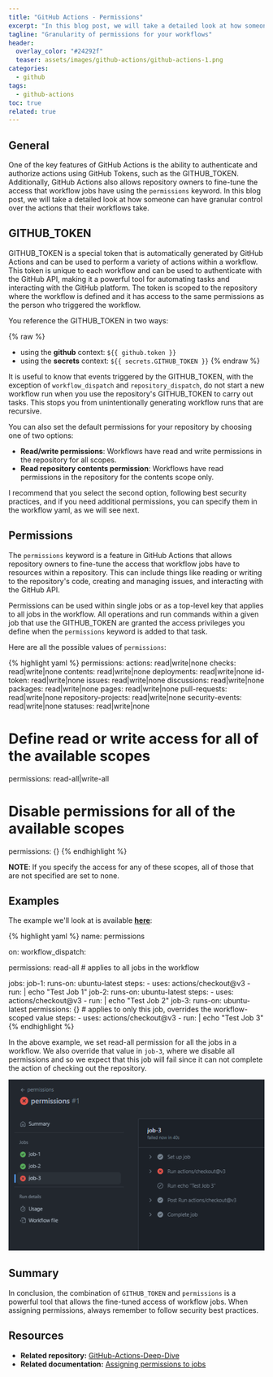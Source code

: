 ```yaml
---
title: "GitHub Actions - Permissions"
excerpt: "In this blog post, we will take a detailed look at how someone can have granular control over the actions that their workflows take."
tagline: "Granularity of permissions for your workflows"
header:
  overlay_color: "#24292f"
  teaser: assets/images/github-actions/github-actions-1.png
categories:
  - github
tags:
  - github-actions
toc: true
related: true
---
```


## General

One of the key features of GitHub Actions is the ability to authenticate and authorize actions using GitHub Tokens, such as the GITHUB_TOKEN. Additionally, GitHub Actions also allows repository owners to fine-tune the access that workflow jobs have using the `permissions` keyword. In this blog post, we will take a detailed look at how someone can have granular control over the actions that their workflows take.

## GITHUB_TOKEN

GITHUB_TOKEN is a special token that is automatically generated by GitHub Actions and can be used to perform a variety of actions within a workflow. This token is unique to each workflow and can be used to authenticate with the GitHub API, making it a powerful tool for automating tasks and interacting with the GitHub platform. The token is scoped to the repository where the workflow is defined and it has access to the same permissions as the person who triggered the workflow.

You reference the GITHUB_TOKEN in two ways:

{% raw %}
- using the **github**  context: `${{ github.token }}`
- using the **secrets** context: `${{ secrets.GITHUB_TOKEN }}`
{% endraw %}

It is useful to know that events triggered by the GITHUB_TOKEN, with the exception of `workflow_dispatch` and `repository_dispatch`, do not start a new workflow run when you use the repository's GITHUB_TOKEN to carry out tasks. This stops you from unintentionally generating workflow runs that are recursive.

You can also set the default permissions for your repository by choosing one of two options:

- **Read/write permissions**: Workflows have read and write permissions in the repository for all scopes.
- **Read repository contents permission**: Workflows have read permissions in the repository for the contents scope only.

I recommend that you select the second option, following best security practices, and if you need additional permissions, you can specify them in the workflow yaml, as we will see next.

## Permissions

The `permissions` keyword is a feature in GitHub Actions that allows repository owners to fine-tune the access that workflow jobs have to resources within a repository. This can include things like reading or writing to the repository's code, creating and managing issues, and interacting with the GitHub API.

Permissions can be used within single jobs or as a top-level key that applies to all jobs in the workflow. All operations and run commands within a given job that use the GITHUB_TOKEN are granted the access privileges you define when the `permissions` keyword is added to that task.

Here are all the possible values of `permissions`:

{% highlight yaml %}
permissions:
  actions: read|write|none
  checks: read|write|none
  contents: read|write|none
  deployments: read|write|none
  id-token: read|write|none
  issues: read|write|none
  discussions: read|write|none
  packages: read|write|none
  pages: read|write|none
  pull-requests: read|write|none
  repository-projects: read|write|none
  security-events: read|write|none
  statuses: read|write|none

# Define read or write access for all of the available scopes
permissions: read-all|write-all

# Disable permissions for all of the available scopes
permissions: {}
{% endhighlight %}

**NOTE**: If you specify the access for any of these scopes, all of those that are not specified are set to none.

## Examples

The example we'll look at is available [**here**](https://github.com/christosgalano/GitHub-Actions-Deep-Dive/blob/main/.github/workflows/permissions.yaml):

{% highlight yaml %}
name: permissions

on:
  workflow_dispatch:

permissions: read-all # applies to all jobs in the workflow

jobs:
  job-1:
    runs-on: ubuntu-latest
    steps:
      - uses: actions/checkout@v3
      - run: |
          echo "Test Job 1"
  job-2:
    runs-on: ubuntu-latest
    steps:
      - uses: actions/checkout@v3
      - run: |
          echo "Test Job 2"
  job-3:
    runs-on: ubuntu-latest
    permissions: {} # applies to only this job, overrides the workflow-scoped value
    steps:
      - uses: actions/checkout@v3
      - run: |
          echo "Test Job 3"
{% endhighlight %}

In the above example, we set read-all permission for all the jobs in a workflow. We also override that value in `job-3`, where we disable all permissions and so we expect that this job will fail since it can not complete the action of checking out the repository.

![permissions](/assets/images/github-actions/permissions.png)

## Summary

In conclusion, the combination of `GITHUB_TOKEN` and `permissions` is a powerful tool that allows the fine-tuned access of workflow jobs. When assigning permissions, always remember to follow security best practices.

## Resources

- **Related repository:** [GitHub-Actions-Deep-Dive](https://github.com/christosgalano/GitHub-Actions-Deep-Dive)
- **Related documentation:** [Assigning permissions to jobs](https://docs.github.com/en/actions/using-jobs/assigning-permissions-to-jobs)
